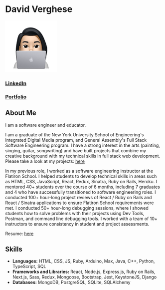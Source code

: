 # David Verghese

![Image of me on my computer](https://raw.githubusercontent.com/DavidVerghese/davidverghese/main/CartoonMe.81832ec3.png)
### [LinkedIn](https://www.linkedin.com/in/davidjverghese/) 
### [Portfolio](https://davidverghese.surge.sh/) 

## About Me
I am a software engineer and educator.

I am a graduate of the New York University School of Engineering's Integrated Digital Media program, and General Assembly's Full Stack Software Engineering program. I have a strong interest in the arts (painting, singing, guitar, songwriting) and have built projects that combine my creative background with my technical skills in full stack web development. Please take a look at my projects: [here](https://davidverghese.surge.sh/webapps) 

In my previous role, I worked as a software engineering instructor at the Flatiron School. I helped students to develop technical skills in areas such as HTML, CSS, JavaScript, React, Redux, Sinatra, Ruby on Rails, Heroku. I mentored 40+ students over the course of 6 months, including 7 graduates and 4 who have successfully transitioned to software engineering roles. I conducted 100+ hour-long project reviews of React / Ruby on Rails and React / Sinatra applications to ensure Flatiron School requirements were met. I conducted 50+ hour-long debugging sessions, where I showed students how to solve problems with their projects using Dev Tools, Postman, and command line debugging tools. I worked with a team of 10+ instructors to ensure consistency in student and project assessments.

Resume: [here](https://drive.google.com/file/d/1WTLLmDKceMZNSl4DcPyn8UnA9wDBk3dI/view) 

## Skills

* **Languages:** HTML, CSS, JS, Ruby, Arduino, Max, Java, C++, Python, TypeScript, SQL
* **Frameworks and Libraries:** React, Node.js, Express.js, Ruby on Rails, Next.js, Sass, Redux, Mongoose, Bootstrap, Jest, KeystoneJS, Django
* **Databases:** MongoDB, PostgreSQL, SQLite, SQLAlchemy
